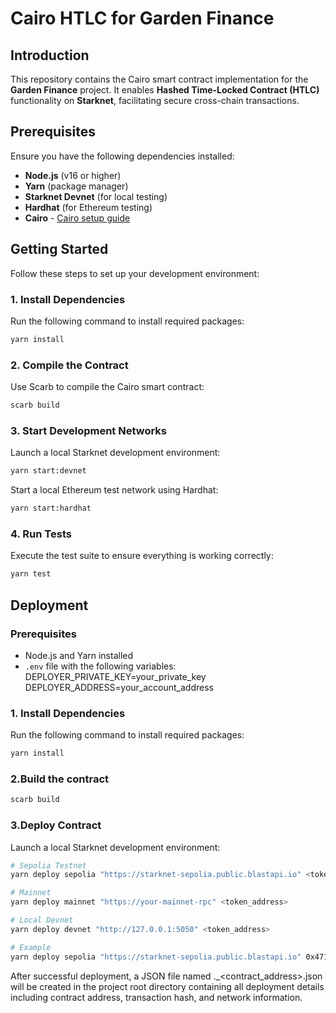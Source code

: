 # **Cairo HTLC for Garden Finance**  

## **Introduction**  

This repository contains the Cairo smart contract implementation for the **Garden Finance** project. It enables **Hashed Time-Locked Contract (HTLC)** functionality on **Starknet**, facilitating secure cross-chain transactions.  

## **Prerequisites**  

Ensure you have the following dependencies installed:  

- **Node.js** (v16 or higher)  
- **Yarn** (package manager)  
- **Starknet Devnet** (for local testing)  
- **Hardhat** (for Ethereum testing)  
- **Cairo** - [Cairo setup guide][cairo-book]

[cairo-book]: https://book.cairo-lang.org/


## **Getting Started**  

Follow these steps to set up your development environment:  

### **1. Install Dependencies**  
Run the following command to install required packages:  

```bash
yarn install
```

### **2. Compile the Contract**  
Use Scarb to compile the Cairo smart contract: 

```bash
scarb build
```
### **3. Start Development Networks**  
Launch a local Starknet development environment:

```bash
yarn start:devnet
```

Start a local Ethereum test network using Hardhat:
```bash
yarn start:hardhat
```
### **4. Run Tests**  
Execute the test suite to ensure everything is working correctly:

```bash
yarn test
```

## **Deployment**  

### Prerequisites
- Node.js and Yarn installed
- `.env` file with the following variables:
DEPLOYER_PRIVATE_KEY=your_private_key
DEPLOYER_ADDRESS=your_account_address

### **1. Install Dependencies**  
Run the following command to install required packages:  

```bash
yarn install
```

### **2.Build the contract**  
```bash
scarb build
```
### **3.Deploy Contract**  
Launch a local Starknet development environment:

```bash
# Sepolia Testnet
yarn deploy sepolia "https://starknet-sepolia.public.blastapi.io" <token_address>

# Mainnet
yarn deploy mainnet "https://your-mainnet-rpc" <token_address>

# Local Devnet
yarn deploy devnet "http://127.0.0.1:5050" <token_address>

# Example
yarn deploy sepolia "https://starknet-sepolia.public.blastapi.io" 0x4718F5A0FC34CC1AF16A1CDEE98FFB20C31F5CD61D6AB07201858F4287C938D
```
After successful deployment, a JSON file named .<network>_<contract_address>.json will be created in the project root directory containing all deployment details including contract address, transaction hash, and network information.
